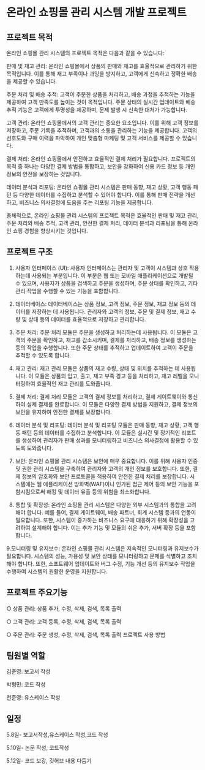 # 온라인 쇼핑몰 관리 시스템 개발 프로젝트

## 프로젝트 목적

온라인 쇼핑몰 관리 시스템의 프로젝트 목적은 다음과 같을 수 있습니다:

판매 및 재고 관리: 온라인 쇼핑몰에서 상품의 판매와 재고를 효율적으로 관리하기 위한 목적입니다. 이를 통해 재고 부족이나 과잉을 방지하고, 고객에게 신속하고 정확한 배송을 제공할 수 있습니다.

주문 처리 및 배송 추적: 고객이 주문한 상품을 처리하고, 배송 과정을 추적하는 기능을 제공하여 고객 만족도를 높이는 것이 목적입니다. 주문 상태의 실시간 업데이트와 배송 추적 기능은 고객에게 투명성을 제공하며, 문제 발생 시 신속한 대처가 가능합니다.

고객 관리: 온라인 쇼핑몰에서의 고객 관리는 중요한 요소입니다. 이를 위해 고객 정보를 저장하고, 주문 기록을 추적하며, 고객과의 소통을 관리하는 기능을 제공합니다. 고객의 선호도와 구매 이력을 파악하여 개인 맞춤형 마케팅 및 고객 서비스를 제공할 수 있습니다.

결제 처리: 온라인 쇼핑몰에서 안전하고 효율적인 결제 처리가 필요합니다. 프로젝트의 목적 중 하나는 다양한 결제 방법을 통합하고, 보안을 강화하여 신용 카드 정보 등 개인 정보의 안전을 보장하는 것입니다.

데이터 분석과 리포팅: 온라인 쇼핑몰 관리 시스템은 판매 동향, 재고 상황, 고객 행동 패턴 등 다양한 데이터를 수집하고 분석할 수 있어야 합니다. 이를 통해 판매 전략을 개선하고, 비즈니스 의사결정에 도움을 주는 리포팅 기능을 제공합니다.

총체적으로, 온라인 쇼핑몰 관리 시스템의 프로젝트 목적은 효율적인 판매 및 재고 관리, 주문 처리와 배송 추적, 고객 관리, 안전한 결제 처리, 데이터 분석과 리포팅을 통해 온라인 쇼핑 경험을 향상시키는 것입니다.


## 프로젝트 구조
1. 사용자 인터페이스 (UI): 사용자 인터페이스는 관리자 및 고객이 시스템과 상호 작용하는데 사용되는 부분입니다. 이 부분은 웹 또는 모바일 애플리케이션으로 개발될 수 있으며, 사용자가 상품을 검색하고 주문을 생성하며, 주문 상태를 확인하고, 기타 관리 작업을 수행할 수 있는 기능을 포함합니다.

2. 데이터베이스: 데이터베이스는 상품 정보, 고객 정보, 주문 정보, 재고 정보 등의 데이터를 저장하는 데 사용됩니다. 관리자와 고객의 정보, 주문 및 결제 정보, 재고 수량 및 상태 등의 데이터를 효율적으로 저장하고 관리합니다.

3. 주문 처리: 주문 처리 모듈은 주문을 생성하고 처리하는데 사용됩니다. 이 모듈은 고객의 주문을 확인하고, 재고를 감소시키며, 결제를 처리하고, 배송 정보를 생성하는 등의 작업을 수행합니다. 또한 주문 상태를 추적하고 업데이트하여 고객이 주문을 추적할 수 있도록 합니다.

4. 재고 관리: 재고 관리 모듈은 상품의 재고 수량, 상태 및 위치를 추적하는 데 사용됩니다. 이 모듈은 상품의 입고, 출고, 재고 부족 경고 등을 처리하고, 재고 레벨을 모니터링하여 효율적인 재고 관리를 도와줍니다.

5. 결제 처리: 결제 처리 모듈은 고객의 결제 정보를 처리하고, 결제 게이트웨이와 통신하여 실제 결제를 완료합니다. 이 모듈은 다양한 결제 방법을 지원하고, 결제 정보의 보안을 유지하여 안전한 결제를 보장합니다.

6. 데이터 분석 및 리포팅: 데이터 분석 및 리포팅 모듈은 판매 동향, 재고 상황, 고객 행동 패턴 등의 데이터를 수집하고 분석합니다. 이 모듈은 실시간 및 정기적인 리포트를 생성하여 관리자가 판매 성과를 모니터링하고 비즈니스 의사결정에 활용할 수 있도록 도와줍니다.

7. 보안: 온라인 쇼핑몰 관리 시스템은 보안에 매우 중요합니다. 이를 위해 사용자 인증 및 권한 관리 시스템을 구축하여 관리자와 고객의 개인 정보를 보호합니다. 또한, 결제 정보의 암호화와 보안 프로토콜을 적용하여 안전한 결제 처리를 보장합니다. 시스템에는 웹 애플리케이션 방화벽(WAF)이나 인가된 접근 제어 등의 보안 기능을 포함시킴으로써 해킹 및 데이터 유출 등의 위험을 최소화합니다.

8. 통합 및 확장성: 온라인 쇼핑몰 관리 시스템은 다양한 외부 시스템과의 통합을 고려해야 합니다. 예를 들어, 결제 게이트웨이, 배송 파트너, 회계 시스템 등과의 연동이 필요합니다. 또한, 시스템이 증가하는 비즈니스 요구에 대응하기 위해 확장성을 고려하여 설계해야 합니다. 이는 추가 기능 및 모듈의 쉬운 추가, 서버 확장 등을 포함합니다.

9.모니터링 및 유지보수: 온라인 쇼핑몰 관리 시스템은 지속적인 모니터링과 유지보수가 필요합니다. 시스템의 성능, 가용성 및 보안 상태를 모니터링하고 문제를 식별하고 조치해야 합니다. 또한, 소프트웨어 업데이트와 버그 수정, 기능 개선 등의 유지보수 작업을 수행하여 시스템의 원활한 운영을 지원합니다.

## 프로젝트 주요기능
○ 상품 관리: 상품 추가, 수정, 삭제, 검색, 목록 출력

○ 고객 관리: 고객 등록, 수정, 삭제, 검색, 목록 출력

○ 주문 관리: 주문 생성, 수정, 삭제, 검색, 목록 출력
프로젝트 사용 방법


## 팀원별 역할
김준영: 보고서 작성

박형민: 코드 작성

천준영: 유스케이스 작성

## 일정
5.8일- 보고서작성,유스케이스 작성,코드 작성

5.10일- 논문 작성, 코드작성

5.12일- 코드 보강, 깃허브 내용 다듬기

